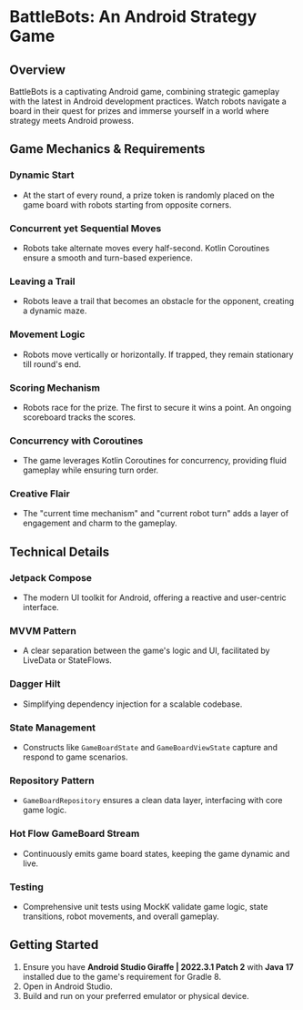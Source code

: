 # BattleBots: An Android Strategy Game

## Overview

BattleBots is a captivating Android game, combining strategic gameplay with the latest in Android development practices. Watch robots navigate a board in their quest for prizes and immerse yourself in a world where strategy meets Android prowess.

## Game Mechanics & Requirements

### Dynamic Start
- At the start of every round, a prize token is randomly placed on the game board with robots starting from opposite corners.

### Concurrent yet Sequential Moves
- Robots take alternate moves every half-second. Kotlin Coroutines ensure a smooth and turn-based experience.

### Leaving a Trail
- Robots leave a trail that becomes an obstacle for the opponent, creating a dynamic maze.

### Movement Logic
- Robots move vertically or horizontally. If trapped, they remain stationary till round's end.

### Scoring Mechanism
- Robots race for the prize. The first to secure it wins a point. An ongoing scoreboard tracks the scores.

### Concurrency with Coroutines
- The game leverages Kotlin Coroutines for concurrency, providing fluid gameplay while ensuring turn order.

### Creative Flair
- The "current time mechanism" and "current robot turn" adds a layer of engagement and charm to the gameplay.

## Technical Details

### Jetpack Compose
- The modern UI toolkit for Android, offering a reactive and user-centric interface.

### MVVM Pattern
- A clear separation between the game's logic and UI, facilitated by LiveData or StateFlows.

### Dagger Hilt
- Simplifying dependency injection for a scalable codebase.

### State Management
- Constructs like `GameBoardState` and `GameBoardViewState` capture and respond to game scenarios.

### Repository Pattern
- `GameBoardRepository` ensures a clean data layer, interfacing with core game logic.

### Hot Flow GameBoard Stream
- Continuously emits game board states, keeping the game dynamic and live.

### Testing
- Comprehensive unit tests using MockK validate game logic, state transitions, robot movements, and overall gameplay.

## Getting Started

1. Ensure you have **Android Studio Giraffe | 2022.3.1 Patch 2** with **Java 17** installed due to the game's requirement for Gradle 8.
2. Open in Android Studio.
3. Build and run on your preferred emulator or physical device.
